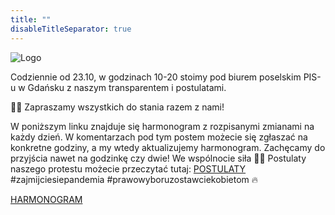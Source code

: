 ```yaml
---
title: ""
disableTitleSeparator: true
---
```


![Logo](/img/logo.jpg)

Codziennie od 23.10, w godzinach 10-20 stoimy pod biurem poselskim PIS-u w Gdańsku z naszym transparentem i postulatami.

✌🏻 Zapraszamy wszystkich do stania razem z nami!

W poniższym linku znajduje się harmonogram z rozpisanymi zmianami na każdy dzień. W komentarzach pod tym postem możecie się zgłaszać na konkretne godziny, a my wtedy aktualizujemy harmonogram. Zachęcamy do przyjścia nawet na godzinkę czy dwie! 
We wspólnocie siła 💪🏻
Postulaty naszego protestu możecie przeczytać tutaj: [POSTULATY](https://bit.ly/38mwrUc) \
#zajmijciesiepandemia #prawowyboruzostawciekobietom 🔥

[HARMONOGRAM](https://docs.google.com/spreadsheets/u/1/d/1EUHrIB6P-CU7VcVTGxjdGQ6gY_U3YBmnREumOPgQeMI/htmlview?fbclid=IwAR2SmYrxBTSiBosQisNl042eNEaP8D1dHa38tHpTcyxIU5sFkA6SxQYrDpE#)